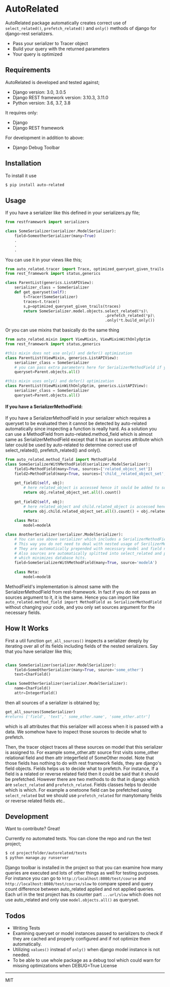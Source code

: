 # AutoRelated
AutoRelated package automatically creates correct use of `select_related()`, `prefetch_related()` and `only()` methods of django for django-rest serializers. 

  - Pass your serializer to Tracer object
  - Build your query with the returned parameters
  - Your query is optimized

## Requirements

AutoRelated is developed and tested against;

* Django version: 3.0, 3.0.5
* Django REST framework version: 3.10.3, 3.11.0
* Python version: 3.6, 3.7, 3.8

It requires only:

* Django
* Django REST framework

For development in addition to above:

* Django Debug Toolbar


## Installation
To install it use

```sh
$ pip install auto-related
```
## Usage

If you have a serializer like this defined in your serializers.py file;
```python
from restframework import serializers

class SomeSerializer(serializer.ModelSerializer):
    field=SomeotherSerializer(many=True)
    .
    .
    .

```

You can use it in your views like this;
```python
from auto_related.tracer import Trace, optimized_queryset_given_trails
from rest_framework import status,generics

class ParentList(generics.ListAPIView):
    serializer_class = SomeSerializer
    def get_queryset(self):
        t=Tracer(SomeSerializer)
        traces=t.trace()
        s,p=optimized_queryset_given_trails(traces)
        return SomeSerializer.model.objects.select_related(*s)\
                                            .prefetch_related(*p)\
                                            .only(*t.build_only())

```

Or you can use mixins that basically do the same thing

```python
from auto_related.mixin import ViewMixin, ViewMixinWithOnlyOptim
from rest_framework import status,generics

#this mixin does not use only() and defer() optimization
class ParentList(ViewMixin, generics.ListAPIView):
    serializer_class = SomeSerializer
    # you can pass extra parameters here for SerializerMethodField if you do not use auto-related's MethodField
    queryset=Parent.objects.all() 

#this mixin uses only() and defer() optimization
class ParentList(ViewMixinWithOnlyOptim, generics.ListAPIView):
    serializer_class = SomeSerializer
    queryset=Parent.objects.all()
```

#### If you have a SerializerMethodField:

If you have a SerializerMethodField in your serializer which requires a queryset to be evaluated then it cannot be detected by auto-related automatically since inspecting a function is really hard. As a solution you can use a MethodField from auto-related.method_field which is almost same as SerializerMethodField except that it has an sources attribute which later could be used by auto-related to determine correct use of select_related(), prefetch_related() and only().


```python
from auto_related.method_field import MethodField
class SomeSerializerWithMethodField(serializer.ModelSerializer):
    field1=MethodField(many=True, sources=['related_object_set'])
    field2=MethodField(many=True, sources=['child__related_object_set', 'related_object_set'])
    
    get_field1(self, obj):
        # here related_object is accessed hence it sould be added to sources 
        return obj.related_object_set.all().count()
    
    get_field2(self, obj):
        # here related_object and child.related_object is accessed hence they sould be added to sources 
        return obj.child.related_object_set.all().count() + obj.related_object_set.all().count()
    
    class Meta:
        model=modelA

class AnotherSerializer(serializer.ModelSerializer):
    # You can use above serializer which includes a SerializerMethodField in another serializer safely.
    # This way you do not need to deal with nested usage of SerilizerMethodField. 
    # They are automatically prepended with necessary model and field names when used in another serializer.
    # Also sources are automatically splitted into select_related and prefetch_related in a way 
    # which minimizes database hits.
    field=SomeSerializerWithMethodField(many=True, source='modelA')
    
    class Meta:
        model=modelB
```

MethodField's implementation is almost same with the SerializerMethodField from rest-framework. In fact if you do not pass an sources argument to it, it is the same. Hence you can import like ```auto_related.method_field import MethodField as SerializerMethodField``` without changing your code, and you only set sources argument for the necessary fields. 


## How It Works

First a util function `get_all_sources()` inspects a serializer deeply by iterating over all of its fields including fields of the nested serializers. Say that you have serializer like this;

```python

class SomeSerializer(serializer.ModelSerializer):
    field=SomeOtherSerializer(many=True, source='some_other')
    text=CharField()

class SomeOtherSerializer(serializer.ModelSerializer):
    name=CharField()
    attr=IntegerField()     
```

then all sources of a serializer is obtained by;
```python
get_all_sources(SomeSerializer)
#returns ['field', 'text',' some_other.name', 'some_other.attr']
```

which is all attributes that this serializer will access when it is passed with a data. We somehow have to inspect those sources to decide what to prefetch.

Then, the tracer object traces all these sources on model that this serializer is assigned to. For example some_other.attr source first visits some_other relational field and then attr integerfield of SomeOther model. Note that those fields has nothing to do with rest framework fields, they are django's field objects. Fields helps us to decide what to prefetch. For instance, If a field is a related or reverse related field then it could be said that  it should be prefetched. However there are two methods to do that in django which are `select_related` and `prefetch_related`. Fields classes helps to decide which is which. For example a onetoone field can be prefetched using `select_related` but we should use `prefetch_related` for manytomany fields or reverse related fields etc..
## Development

Want to contribute? Great!

Currently no automated tests. You can clone the repo and run the test project; 

```sh
$ cd projectfolder/autorelated/tests
$ python manage.py runserver
```
Django toolbar is installed in the project so that you can examine how many queries are executed and lots of other things as well for testing purposes. For instance you can go to `http://localhost:8080/test/course` and `http://localhost:8080/test/course/slow` to compare speed and query count difference between auto_related applied and not applied queries. Each url in the test project has its counter part `...url/slow` which does not use auto_related and only use `model.objects.all()` as queryset. 

## Todos

 - Writing Tests
 - Examining queryset or model instances passed to serializers to check if they are cached and properly configured and if not optimize them automatically.
 - Utilizing `values()` instead of `only()` when django model instance is not needed.
 - To be able to use whole package as a debug tool which could warn for missing optimizations when DEBUG=True
License
----

MIT

